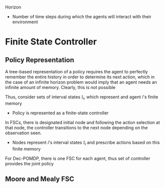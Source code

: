 Horizon
- Number of time steps during which the agents will interact with their environment

# Finite State Controller
## Policy Representation
A tree-based representation of a policy requires the agent to perfectly remember the entire history in order to determine its next action, which in the case of an infinite horizon problem would imply that an agent needs an infinite amount of memory. Clearly, this is not possible

Thus, consider sets of interval states $\mathbb{I}_{i}$, which represent and agent $i$'s finite memory
- Policy is represented as a finite-state controller

In FSCs, there is designated initial node and following the action selection at that node, the controller transitions to the next node depending on the observation seen.
- Nodes represent $i$'s interval states $\mathbb{I}_{i}$ and prescribe actions based on this finite memory

For Dec-POMDP, there is one FSC for each agent, thus set of controller provides the joint policy

## Moore and Mealy FSC

